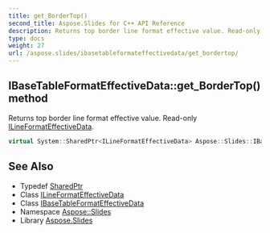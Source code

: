 ```yaml
---
title: get_BorderTop()
second_title: Aspose.Slides for C++ API Reference
description: Returns top border line format effective value. Read-only ILineFormatEffectiveData.
type: docs
weight: 27
url: /aspose.slides/ibasetableformateffectivedata/get_bordertop/
---
```

## IBaseTableFormatEffectiveData::get_BorderTop() method


Returns top border line format effective value. Read-only [ILineFormatEffectiveData](../../ilineformateffectivedata/).

```cpp
virtual System::SharedPtr<ILineFormatEffectiveData> Aspose::Slides::IBaseTableFormatEffectiveData::get_BorderTop()=0
```

## See Also

* Typedef [SharedPtr](../../../system/sharedptr/)
* Class [ILineFormatEffectiveData](../../ilineformateffectivedata/)
* Class [IBaseTableFormatEffectiveData](../)
* Namespace [Aspose::Slides](../../)
* Library [Aspose.Slides](../../../)